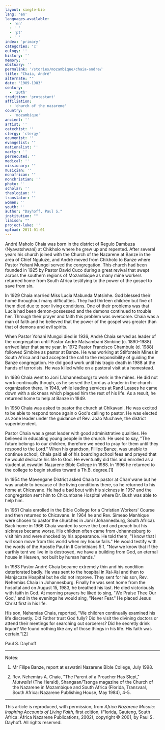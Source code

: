 ```yaml
---
layout: single-bio
lang: 'en'
languages-available:
  - 'en'
  - ' '
  - 'pt'
  - ' '
index: 'primary'
categories: 'c'
eulogy: ''
history: ''
memory: ''
obituary: ''
permalink: '/stories/mozambique/chaia-andre/'
title: "Chaia, André"
alternate: ""
date: '1909-1983'
century:
  - '20th'
tradition: 'protestant'
affiliation:
  - 'church of the nazarene'
country:
  - 'mozambique'
ancient: ''
artist: ''
catechist: ''
clergy: 'clergy'
ecumenist: ''
evangelist: ''
nationalist: ''
martyr: ''
persecuted: ''
medical: ''
missionary: ''
musician: ''
nonafrican: ''
nonchristian: ''
photo: ''
scholar: ''
theologian: ''
translator: ''
women: ''
youth: ''
author: "Dayhoff, Paul S."
institution: ""
liaison: ""
project-luke: ''
upload: 2011-01-01
---
```




André Maholo Chaia was born in the district of Regulo Dambuza (Nyavatshwani) at Chikholo where he grew up and repented.  After several years his church joined with the Church of the Nazarene at Banze in the area of Chief Nguluze, and André moved from Chikholo to Banze where Pastor Yohani Mungoi served the congregation. This church had been founded in 1925 by Pastor David Cuco during a great revival that swept across the southern regions of Mozambique as many mine workers returned home from South Africa testifying to the power of the gospel to save from sin.

In 1929 Chaia married Miss Lucia Mabunda Matsinhe.  God blessed their home throughout many difficulties.  They had thirteen children but five of them died due to poor living conditions.  One of their problems was that Lucia had been demon-possessed and the demons continued to trouble her.  Through their prayer and faith this problem was overcome. Chaia was a man of faith and he believed that the power of the gospel was greater than that of demons and evil spirits.

When Pastor Yohani Mungoi died in 1936, André Chaia served as leader of the congregation until Pastor André Matsambani Simbine (c. 1890-1988) arrived later that same year.   In 1972 Pastor Francisco Chambule (d. 1988) followed Simbine as pastor at Banze.  He was working at Stilfontein Mines in South Africa and had accepted the call to the responsibility of guiding the Banze congregation.  He did good work until his tragic death in 1988 at the hands of terrorists.  He was killed while on a pastoral visit at a homestead.

In 1936 Chaia went to Joni (Johannesburg) to work in the mines.  He did not work continually though, as he served the Lord as a leader in the church organization there. In 1948, while leading services at Rand Leases he came down with a sickness which plagued him the rest of his life.  As a result, he returned home to help at Banze in 1949.

In 1950 Chaia was asked to pastor the church at Chikavani. He was excited to be able to respond tonce again o God's calling to pastor.  He was elected as zone leader under the guidance of Rev. João Muchave, the district superintendent.

Pastor Chaia was a great leader with good administrative qualities.  He believed in educating young people in the church.  He used to say, "The future belongs to our children, therefore we need to pray for them until they respond to the Lord."  When his grandson, Fillipe Banze, was unable to continue school,  Chaia paid all of his boarding school fees and prayed that he would dedicate his life to God.  He eventually did this and enrolled as a student at eswatini Nazarene Bible College in 1988.  In 1996 he returned to the college to begin studies toward a Th.B. degree.[1]

In 1954 the Mavengane District asked Chaia to pastor at Chan'wane but he was unable to because of the living conditions there, so he returned to his home at Chicavane.  He had a bad bout with his sickness in 1957 and the congregation sent him to Chicumbane Hospital where Dr. Bush was able to help him.

In 1961 Chaia enrolled in the Bible College for a Christian Workers' Course and then returned to Chicavane.  In 1964 he and Rev. Simeao Manhique were chosen to pastor the churches in Joni (Johannesburg, South Africa).  Back home in 1966 Chaia wanted to serve the Lord and preach but his sickness became worse.  His children often came from Johannesburg to visit him and were shocked by his appearance.  He told them, "I know that I will soon move from this world when my house fails."  He would testify with the words of the Apostle Paul in II Corinthians 5:1, "Now we know that if the earthly tent we live in is destroyed, we have a building from God, an eternal house in Heaven, not built by human hands."

In 1983 Pastor André Chaia became extremely thin and his condition deteriorated badly.  He was sent to the hospital in Xai-Xai and then to Manjacaze Hospital but he did not improve.  They sent for his son, Rev. Nehemias Chaia in Johannesburg.  Finally he was sent home from the hospital and on August 15, 1983, he breathed his last.  He died victoriously with faith in God.  At morning prayers he liked to sing, "We Praise Thee Our God," and in the evenings he would sing, "Never Fear."  He placed Jesus Christ first in his life.

His son, Nehemias Chaia, reported, "We children continually examined his life discreetly.  Did Father trust God fully?  Did he visit the divining doctors or attend their meetings for searching out sorcerers?  Did he secretly drink liquor?  We found nothing like any of those things in his life.  His faith was certain."[2]

Paul S. Dayhoff

---

Notes:

1. Mr Filipe Banze, report at eswatini Nazarene Bible College, July 1998.

2. Rev. Nehemias A. Chaia, "The Parent of a Preacher Has Slept,"  *Mutwalisi* (The Herald), Shangaan/Tsonga magazine of the Church of the Nazarene in Mozambique and South Africa (Florida, Transvaal, South Africa: Nazarene Publishing House, May 1984), 4-5.

---

This article is reproduced, with permission, from *Africa Nazarene Mosaic: Inspiring Accounts of Living Faith*, first edition, (Florida, Gauteng, South Africa: Africa Nazarene Publications, 2002), copyright &copy; 2001, by Paul S. Dayhoff.  All rights reserved.
